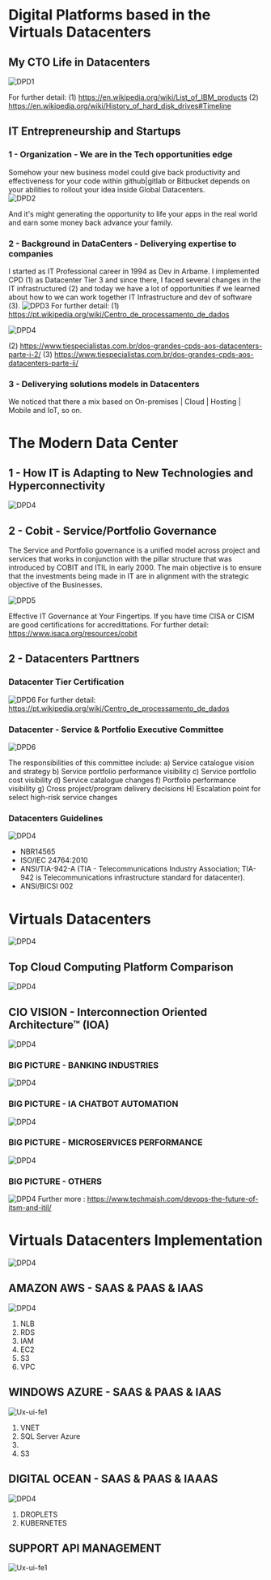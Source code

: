 # Digital Platforms based in the Virtuals Datacenters
## My CTO Life in Datacenters  
![DPD1](https://github.com/raazeved/Digital_Platform_Datacenters/blob/master/customer-succs-Virtual-Datacenter.jpeg)

For further detail: 
(1) https://en.wikipedia.org/wiki/List_of_IBM_products 
(2) https://en.wikipedia.org/wiki/History_of_hard_disk_drives#Timeline

## IT Entrepreneurship and Startups

### 1 - Organization - We are in the Tech opportunities edge
Somehow your new business model could give back productivity and effectiveness for your code within github|gitlab or Bitbucket depends on your abilities to rollout your idea inside Global Datacenters.    
![DPD2](https://github.com/raazeved/Digital_Platform_Datacenters/blob/master/AppLifecycleMgmt-DevOps-Code.png)

And it's might generating the opportunity to life your apps in the real world and earn some money back advance your family.  

### 2 - Background in DataCenters - Deliverying expertise to companies

I started as IT Professional career in 1994 as Dev in Arbame. I implemented CPD (1) as Datacenter Tier 3 and since there, I faced several changes in the IT infrastructured (2) and today we have a lot of opportunities if we learned about how to we can work together IT Infrastructure and dev of software (3).
![DPD3](https://github.com/raazeved/Digital_Platform_Datacenters/blob/master/CRAC_Design.jpeg)
For further detail: 
(1) https://pt.wikipedia.org/wiki/Centro_de_processamento_de_dados 

![DPD4](https://github.com/raazeved/Digital_Platform_Datacenters/blob/master/CRAC_Implemented.jpg )

(2) https://www.tiespecialistas.com.br/dos-grandes-cpds-aos-datacenters-parte-i-2/
(3) https://www.tiespecialistas.com.br/dos-grandes-cpds-aos-datacenters-parte-ii/
 
### 3 - Deliverying solutions models in Datacenters 
  We noticed that there a mix based on On-premises | Cloud | Hosting | Mobile and IoT, so on.
  
# The Modern Data Center

## 1 - How IT is Adapting to New Technologies and Hyperconnectivity
![DPD4](https://github.com/raazeved/Digital_Platform_Datacenters/blob/master/AppLifecycleMgmt-DevOps-Code2.png)

## 2 - Cobit - Service/Portfolio Governance
The Service and Portfolio governance is a unified model across project and services that works in conjunction with the pillar structure that was introduced by COBIT and ITIL in early 2000. The main objective is to ensure that the investments being made in IT are in alignment with the strategic objective of the Businesses.

![DPD5](https://github.com/raazeved/Digital_Platform_Datacenters/blob/master/COBIT_IT_PROCESS_GOVERNANCE.png)

Effective IT Governance at Your Fingertips. If you have time CISA or CISM are good certifications for accredittations.
For further detail:  https://www.isaca.org/resources/cobit


## 2 - Datacenters Parttners 
### Datacenter Tier Certification
![DPD6](https://github.com/raazeved/Digital_Platform_Datacenters/blob/master/Data-Center-Tiers.jpg)
For further detail:   https://pt.wikipedia.org/wiki/Centro_de_processamento_de_dados

### Datacenter - Service & Portfolio Executive Committee
![DPD6](https://github.com/raazeved/Digital_Platform_Datacenters/blob/master/cobit-5-coverage-of-standards-and-frameworks.png)

The responsibilities of this committee include:
a) Service catalogue vision and strategy
b) Service portfolio performance visibility
c) Service portfolio cost visibility
d) Service catalogue changes
f) Portfolio performance visibility
g) Cross project/program delivery decisions
H) Escalation point for select high-risk service changes

### Datacenters Guidelines
![DPD4](https://github.com/raazeved/Digital_Platform_Datacenters/blob/master/Data-Center-ANSI-TIA-942-A-2012.png)
- NBR14565
- ISO/IEC 24764:2010
- ANSI/TIA-942-A (TIA - Telecommunications Industry Association; TIA-942 is Telecommunications infrastructure standard for datacenter). 
- ANSI/BICSI 002

# Virtuals Datacenters   
![DPD4](https://github.com/raazeved/Digital_Platform_Datacenters/blob/master/Stage_of_Digital_Datacenters_Usage.png)
## Top Cloud Computing Platform Comparison
![DPD4](https://github.com/raazeved/Digital_Platform_Datacenters/blob/master/Cloud-Compare-Services.png)

## CIO VISION - Interconnection Oriented Architecture™ (IOA)
![DPD4](https://github.com/raazeved/Digital_Platform_Datacenters/blob/master/Interconnection_Oriented_Architecture.png)

### BIG PICTURE - BANKING INDUSTRIES 
![DPD4](https://github.com/raazeved/Digital_Platform_Datacenters/blob/master/BANKING-BigPicture-IT_DEV_BUSINESS.png)
### BIG PICTURE - IA CHATBOT AUTOMATION
![DPD4](https://github.com/raazeved/Digital_Platform_Datacenters/blob/master/AI_Chatbot-BigPicture-IT_DEV_BUSINESS.png)
### BIG PICTURE - MICROSERVICES PERFORMANCE 
![DPD4](https://github.com/raazeved/Digital_Platform_Datacenters/blob/master/MICROSERVICES-BigPicture-IT_DEV_BUSINESS.png)
### BIG PICTURE - OTHERS 
![DPD4](https://github.com/raazeved/Digital_Platform_Datacenters/blob/master/devops-itil4.png)
Further more : 
https://www.techmaish.com/devops-the-future-of-itsm-and-itil/

# Virtuals Datacenters Implementation 
![DPD4](https://github.com/raazeved/Digital_Platform_Datacenters/blob/master/AppLifecycleMgmt-DevOps-Code3.png)

## AMAZON AWS - SAAS & PAAS & IAAS 
![DPD4](https://github.com/raazeved/Digital_Platform_Datacenters/blob/master/IOA_WealthMgmt.jpg)
1) NLB 
2) RDS 
3) IAM 
4) EC2 
5) S3
6) VPC

## WINDOWS AZURE - SAAS & PAAS & IAAS
![Ux-ui-fe1](https://github.com/raazeved/apiSalesCloud/blob/master/DATACENTER_VIRTUAL_PARA_API_MANAGEMENT.PNG)
1) VNET  
2) SQL Server Azure  
3)   
4) S3

## DIGITAL OCEAN - SAAS & PAAS & IAAAS    
![DPD4](https://github.com/raazeved/Digital_Platform_Datacenters/blob/master/IOA_Apps.jpg)
1) DROPLETS  
2) KUBERNETES

## SUPPORT API MANAGEMENT     
![Ux-ui-fe1](https://github.com/raazeved/apiSalesCloud/blob/master/API_MANAGEMENT_SUPORTE.PNG)

